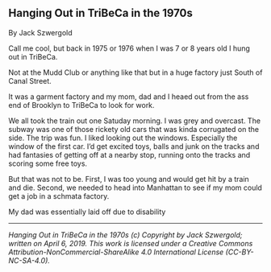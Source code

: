 ## Hanging Out in TriBeCa in the 1970s

By Jack Szwergold

Call me cool, but back in 1975 or 1976 when I was 7 or 8 years old I hung out in TriBeCa.

Not at the Mudd Club or anything like that but in a huge factory just South of Canal Street.

It was a garment factory and my mom, dad and I heaed out from the ass end of Brooklyn to TriBeCa to look for work.

We all took the train out one Satuday morning. I was grey and overcast. The subway was one of those rickety old cars that was kinda corrugated on the side. The trip was fun. I liked looking out the windows. Especially the window of the first car. I’d get excited toys, balls and junk on the tracks and had fantasies of getting off at a nearby stop, running onto the tracks and scoring some free toys.

But that was not to be. First, I was too young and would get hit by a train and die. Second, we needed to head into Manhattan to see if my mom could get a job in a schmata factory.

My dad was essentially laid off due to disability


***

*Hanging Out in TriBeCa in the 1970s (c) Copyright by Jack Szwergold; written on April 6, 2019. This work is licensed under a Creative Commons Attribution-NonCommercial-ShareAlike 4.0 International License (CC-BY-NC-SA-4.0).*